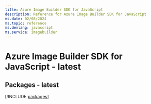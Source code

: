 ```yaml
---
title: Azure Image Builder SDK for JavaScript
description: Reference for Azure Image Builder SDK for JavaScript
ms.date: 02/08/2024
ms.topic: reference
ms.devlang: javascript
ms.service: imagebuilder
---
```

# Azure Image Builder SDK for JavaScript - latest
## Packages - latest
[!INCLUDE [packages](image-builder-index.md)]